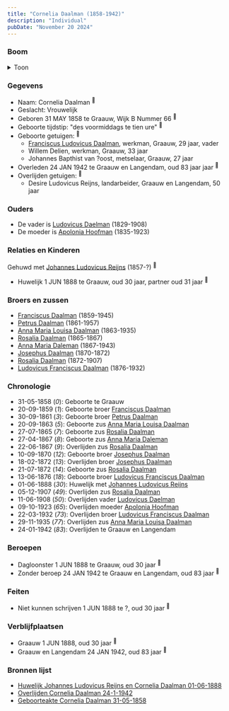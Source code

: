 ```yaml
---
title: "Cornelia Daalman (1858-1942)"
description: "Individual"
pubDate: "November 20 2024"
---
```


### Boom
<details><summary>Toon</summary>

![test](https://www.plantuml.com/plantuml/svg/ZPDDRzim38Rl-XL4UzYfW3-QnWw2jFbS5tJjK7G3TWfecqsqo58WoGk28lzzTECbALOilGaKIJryN-h6URI-AfLmIwbNQB643FFbt9fA5qEZZ0LlKJk-8kt5GXO4kRIvejsPofNVG4bbHjRjGiwJ9UCtAn97NNE5pi6B0821iGNPfuNCbvgSwtPBbBhNWrXiXVW4trwVSc9NSNPN5UQtp2i78oHLeZu3TF0b288e1JWVnvFMPC2DNvubgM8BtKw6sMQM6UyLTNeGmSFm2SA4isyhvVnHebjMIirG5xFS6kSompXS4OOm_NuFOHeayDaYLci6QsZwAzP4IuHROvxVm2GCCncCut7y7vWKxXz-C4pSuWRQavREqMcYT3T36iN_07KxQoeAgUUS5eSm6W-vVQlzoZLXhZ20SoNd2xyXfSoQsRQY4U_YeiaGpG27G5F90RwAeYlnzxcXiPeKppz2F3Q3Ss1lv6aTcFHh_sTDkfVuf0ZH9KpxjIsNKLC3fE4EzPnqWMMzF0tar2nGSn4STkUHv2_jzhJnrKTMfnRoeqjp3TVlcz8iKv8aUq_QwRkUr1es5hHJqM0U0kA6v-Il-WS0)
</details>

### Gegevens
- Naam: Cornelia Daalman <sup><a href="../s00379/" style="text-decoration:none" title="Geboorteakte Cornelia Daalman 31-05-1858">:link:</a></sup>
- Geslacht: Vrouwelijk
- Geboren 31 MAY 1858 te Graauw, Wijk B Nummer 66 <sup><a href="../s00379/" style="text-decoration:none" title="Geboorteakte Cornelia Daalman 31-05-1858">:link:</a></sup>
- Geboorte tijdstip: "des voormiddags te tien ure" <sup><a href="../s00379/" style="text-decoration:none" title="Geboorteakte Cornelia Daalman 31-05-1858">:link:</a></sup>
- Geboorte getuigen: <sup><a href="../s00379/" style="text-decoration:none" title="Geboorteakte Cornelia Daalman 31-05-1858">:link:</a></sup>
  - [Franciscus Ludovicus Daalman](../i00029/), werkman, Graauw, 29 jaar, vader
  - Willem Delien, werkman, Graauw, 33 jaar
  - Johannes Bapthist van ?oost, metselaar, Graauw, 27 jaar
- Overleden 24 JAN 1942 te Graauw en Langendam, oud 83 jaar jaar <sup><a href="../s00407/" style="text-decoration:none" title="Overlijden Cornelia Daalman 24-1-1942">:link:</a></sup>
- Overlijden getuigen: <sup><a href="../s00407/" style="text-decoration:none" title="Overlijden Cornelia Daalman 24-1-1942">:link:</a></sup>
  - Desire Ludovicus Reijns, landarbeider, Graauw en Langendam, 50 jaar

### Ouders
- De vader is [Ludovicus Daelman](../i00029/) (1829-1908)
- De moeder is [Apolonia Hoofman](../i00028/) (1835-1923)

### Relaties en Kinderen

Gehuwd met [Johannes Ludovicus Reijns](../i00236/) (1857-?) <sup><a href="../s00380/" style="text-decoration:none" title="Huwelijk Johannes Ludovicus Reijns en Cornelia Daalman 01-06-1888">:link:</a></sup>
- Huwelijk 1 JUN 1888 te Graauw, oud 30 jaar, partner oud 31 jaar <sup><a href="../s00380/" style="text-decoration:none" title="Huwelijk Johannes Ludovicus Reijns en Cornelia Daalman 01-06-1888">:link:</a></sup>

### Broers en zussen
- [Franciscus Daalman](../i00227/) (1859-1945)
- [Petrus Daalman](../i00228/) (1861-1957)
- [Anna Maria Louisa Daalman](../i00229/) (1863-1935)
- [Rosalia Daalman](../i00230/) (1865-1867)
- [Anna Maria Daleman](../i00231/) (1867-1943)
- [Josephus Daalman](../i00232/) (1870-1872)
- [Rosalia Daalman](../i00233/) (1872-1907)
- [Ludovicus Franciscus Daalman](../i00234/) (1876-1932)

### Chronologie
- 31-05-1858 (<i>0</i>): Geboorte te Graauw
- 20-09-1859 (<i>1</i>): Geboorte broer [Franciscus Daalman](../i00227/)
- 30-09-1861 (<i>3</i>): Geboorte broer [Petrus Daalman](../i00228/)
- 20-09-1863 (<i>5</i>): Geboorte zus [Anna Maria Louisa Daalman](../i00229/)
- 27-07-1865 (<i>7</i>): Geboorte zus [Rosalia Daalman](../i00230/)
- 27-04-1867 (<i>8</i>): Geboorte zus [Anna Maria Daleman](../i00231/)
- 22-06-1867 (<i>9</i>): Overlijden zus [Rosalia Daalman](../i00230/)
- 10-09-1870 (<i>12</i>): Geboorte broer [Josephus Daalman](../i00232/)
- 18-02-1872 (<i>13</i>): Overlijden broer [Josephus Daalman](../i00232/)
- 21-07-1872 (<i>14</i>): Geboorte zus [Rosalia Daalman](../i00233/)
- 13-06-1876 (<i>18</i>): Geboorte broer [Ludovicus Franciscus Daalman](../i00234/)
- 01-06-1888 (<i>30</i>): Huwelijk met [Johannes Ludovicus Reijns](../i00236/)
- 05-12-1907 (<i>49</i>): Overlijden zus [Rosalia Daalman](../i00233/)
- 11-06-1908 (<i>50</i>): Overlijden vader [Ludovicus Daelman](../i00029/)
- 09-10-1923 (<i>65</i>): Overlijden moeder [Apolonia Hoofman](../i00028/)
- 22-03-1932 (<i>73</i>): Overlijden broer [Ludovicus Franciscus Daalman](../i00234/)
- 29-11-1935 (<i>77</i>): Overlijden zus [Anna Maria Louisa Daalman](../i00229/)
- 24-01-1942 (<i>83</i>): Overlijden te Graauw en Langendam

### Beroepen
- Dagloonster 1 JUN 1888 te Graauw, oud 30 jaar <sup><a href="../s00380/" style="text-decoration:none" title="Huwelijk Johannes Ludovicus Reijns en Cornelia Daalman 01-06-1888">:link:</a></sup>
- Zonder beroep 24 JAN 1942 te Graauw en Langendam, oud 83 jaar <sup><a href="../s00407/" style="text-decoration:none" title="Overlijden Cornelia Daalman 24-1-1942">:link:</a></sup>

### Feiten
- Niet kunnen schrijven 1 JUN 1888 te ?, oud 30 jaar <sup><a href="../s00380/" style="text-decoration:none" title="Huwelijk Johannes Ludovicus Reijns en Cornelia Daalman 01-06-1888">:link:</a></sup>

### Verblijfplaatsen
- Graauw  1 JUN 1888, oud 30 jaar  <sup><a href="../s00380/" style="text-decoration:none" title="Huwelijk Johannes Ludovicus Reijns en Cornelia Daalman 01-06-1888">:link:</a></sup>
- Graauw en Langendam  24 JAN 1942, oud 83 jaar  <sup><a href="../s00407/" style="text-decoration:none" title="Overlijden Cornelia Daalman 24-1-1942">:link:</a></sup>

### Bronnen lijst
- [Huwelijk Johannes Ludovicus Reijns en Cornelia Daalman 01-06-1888](../s00380/)
- [Overlijden Cornelia Daalman 24-1-1942](../s00407/)
- [Geboorteakte Cornelia Daalman 31-05-1858](../s00379/)